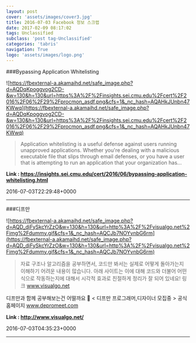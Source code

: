 ```yaml
---
layout: post
cover: 'assets/images/cover3.jpg'
title: 2016-07-03 Facebook 정보 스크랩
date: 2017-02-09 08:17:02
tags: Unclassified
subclass: 'post tag-Unclassified'
categories: 'tabris'
navigation: True
logo: 'assets/images/logo.png'
---
```


###Bypassing Application Whitelisting

![https://fbexternal-a.akamaihd.net/safe_image.php?d=AQDqKpoggvog2CD-&w=130&h=130&url=https%3A%2F%2Finsights.sei.cmu.edu%2Fcert%2F2016%2F06%2F29%2Fprocmon_asdf.png&cfs=1&_nc_hash=AQAHkJUnbn47KWwq](https://fbexternal-a.akamaihd.net/safe_image.php?d=AQDqKpoggvog2CD-&w=130&h=130&url=https%3A%2F%2Finsights.sei.cmu.edu%2Fcert%2F2016%2F06%2F29%2Fprocmon_asdf.png&cfs=1&_nc_hash=AQAHkJUnbn47KWwq)

>Application whitelisting is a useful defense against users running unapproved applications. Whether you're dealing with a malicious executable file that slips through email defenses, or you have a user that is attempting to run an application that your organization has...

**Link : <https://insights.sei.cmu.edu/cert/2016/06/bypassing-application-whitelisting.html>**

2016-07-03T22:29:48+0000

---

###디프만

![https://fbexternal-a.akamaihd.net/safe_image.php?d=AQD_diFySkcYrZzO&w=130&h=130&url=http%3A%2F%2Fvisualgo.net%2Fimg%2Fdummy.gif&cfs=1&_nc_hash=AQCJb7NOYvnbG6rm](https://fbexternal-a.akamaihd.net/safe_image.php?d=AQD_diFySkcYrZzO&w=130&h=130&url=http%3A%2F%2Fvisualgo.net%2Fimg%2Fdummy.gif&cfs=1&_nc_hash=AQCJb7NOYvnbG6rm)

>자료 구조나 알고리즘을 공부하면서, 코드만 봐서는 실제로 어떻게 돌아가는지 이해하기 어려운 내용이 많습니다.
아래 사이트는 이에 대해 코드와 더불어 어떤 식으로 작동하는지에 대해서 시각적 효과로 친절하게 정리가 잘 되어 있네요! 
링크 www.visualgo.net 

디프만과 함께 공부해보는건 어떨까요 🤔
< 디프만 프로그래머,디자이너 모집중 >
공식홈페이지 www.depromeet.com

**Link : <http://www.visualgo.net/>**

2016-07-03T04:35:23+0000

---

